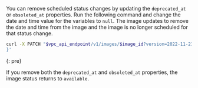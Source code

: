 
You can remove scheduled status changes by updating the `deprecated_at` or `obsoleted_at` properties. Run the following command and change the date and time value for the variables to `null`. The image updates to remove the date and time from the image and the image is no longer scheduled for that status change.

```sh
curl -X PATCH "$vpc_api_endpoint/v1/images/$image_id?version=2022-11-21&generation=2" -H "Authorization: Bearer $iam_token" -d '{ "deprecated_at": null, “obsoleted_at": null
}'
```
{: pre}

If you remove both the `deprecated_at` and `obsoleted_at` properties, the image status returns to `available`.

